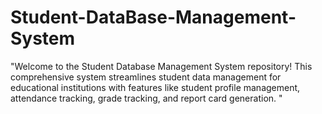 # Student-DataBase-Management-System
"Welcome to the Student Database Management System repository! This comprehensive system streamlines student data management for educational institutions with features like student profile management, attendance tracking, grade tracking, and report card generation. "

